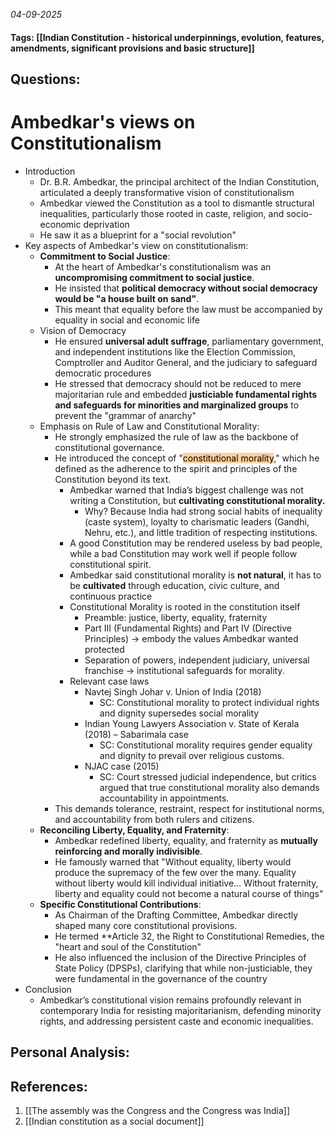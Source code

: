 *04-09-2025*
#### Tags: [[Indian Constitution - historical underpinnings, evolution, features, amendments, significant provisions and basic structure]]


## Questions:



# Ambedkar's views on Constitutionalism

- Introduction
	- Dr. B.R. Ambedkar, the principal architect of the Indian Constitution, articulated a deeply transformative vision of constitutionalism
	- Ambedkar viewed the Constitution as a tool to dismantle structural inequalities, particularly those rooted in caste, religion, and socio-economic deprivation
	- He saw it as a blueprint for a "social revolution"
- Key aspects of Ambedkar's view on constitutionalism:
	- **Commitment to Social Justice**: 
		- At the heart of Ambedkar's constitutionalism was an **uncompromising commitment to social justice**. 
		- He insisted that **political democracy without social democracy would be "a house built on sand"**. 
		- This meant that equality before the law must be accompanied by equality in social and economic life
	-  Vision of Democracy
		- He ensured **universal adult suffrage**, parliamentary government, and independent institutions like the Election Commission, Comptroller and Auditor General, and the judiciary to safeguard democratic procedures
		- He stressed that democracy should not be reduced to mere majoritarian rule and embedded **justiciable fundamental rights and safeguards for minorities and marginalized groups** to prevent the "grammar of anarchy"
	- Emphasis on Rule of Law and Constitutional Morality: 
		- He strongly emphasized the rule of law as the backbone of constitutional governance. 
		- He introduced the concept of "<mark style="background: #FFB86CA6;">constitutional morality</mark>," which he defined as the adherence to the spirit and principles of the Constitution beyond its text.
			- Ambedkar warned that India’s biggest challenge was not writing a Constitution, but **cultivating constitutional morality.**
				- Why? Because India had strong social habits of inequality (caste system), loyalty to charismatic leaders (Gandhi, Nehru, etc.), and little tradition of respecting institutions.
			- A good Constitution may be rendered useless by bad people, while a bad Constitution may work well if people follow constitutional spirit.
			- Ambedkar said constitutional morality is **not natural**, it has to be **cultivated** through education, civic culture, and continuous practice
			- Constitutional Morality is rooted in the constitution itself
				- Preamble: justice, liberty, equality, fraternity
				- Part III (Fundamental Rights) and Part IV (Directive Principles) → embody the values Ambedkar wanted protected
				- Separation of powers, independent judiciary, universal franchise → institutional safeguards for morality.
			- Relevant case laws
				- Navtej Singh Johar v. Union of India (2018)
					- SC: Constitutional morality to protect individual rights and dignity supersedes social morality
				- Indian Young Lawyers Association v. State of Kerala (2018) – Sabarimala case
					- SC: Constitutional morality requires gender equality and dignity to prevail over religious customs.
				- NJAC case (2015)
					- SC: Court stressed judicial independence, but critics argued that true constitutional morality also demands accountability in appointments.
		- This demands tolerance, restraint, respect for institutional norms, and accountability from both rulers and citizens. 
	- **Reconciling Liberty, Equality, and Fraternity**: 
		- Ambedkar redefined liberty, equality, and fraternity as **mutually reinforcing and morally indivisible**. 
		- He famously warned that "Without equality, liberty would produce the supremacy of the few over the many. Equality without liberty would kill individual initiative… Without fraternity, liberty and equality could not become a natural course of things"
	- **Specific Constitutional Contributions**: 
		- As Chairman of the Drafting Committee, Ambedkar directly shaped many core constitutional provisions. 
		- He termed **Article 32, the Right to Constitutional Remedies, the "heart and soul of the Constitution"
		- He also influenced the inclusion of the Directive Principles of State Policy (DPSPs), clarifying that while non-justiciable, they were fundamental in the governance of the country
- Conclusion
	- Ambedkar’s constitutional vision remains profoundly relevant in contemporary India for resisting majoritarianism, defending minority rights, and addressing persistent caste and economic inequalities.




## Personal Analysis:


## References:

1. [[The assembly was the Congress and the Congress was India]]
2. [[Indian constitution as a social document]]